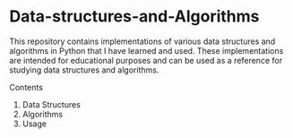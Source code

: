 # Data-structures-and-Algorithms

This repository contains implementations of various data structures and algorithms in Python that I have learned and used. These implementations are intended for educational purposes and can be used as a reference for studying data structures and algorithms.

Contents
1. Data Structures
2. Algorithms
3. Usage
